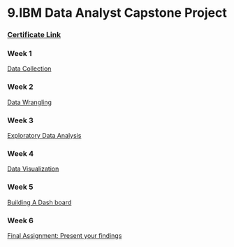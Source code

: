 # 9.IBM Data Analyst Capstone Project

### [Certificate Link]()

### Week 1
[Data Collection]()
### Week 2
[Data Wrangling]()
### Week 3
[Exploratory Data Analysis]()
### Week 4
[Data Visualization]()
### Week 5
[Building A Dash board]()
### Week 6
[Final Assignment: Present your findings]()
